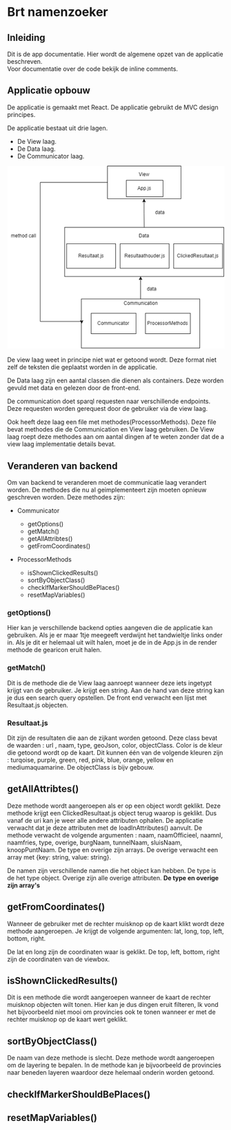 # Brt namenzoeker  
  
## Inleiding  
Dit is de app documentatie. Hier wordt de algemene opzet van de applicatie beschreven.  
Voor documentatie over de code bekijk de inline comments. 
  
## Applicatie opbouw  
De applicatie is gemaakt met React. De applicatie gebruikt de MVC design principes.  
  
De applicatie bestaat uit drie lagen.   
- De View laag.  
- De Data laag.  
- De Communicator laag.  
  
![img](./img/img1.png)  
  
De view laag weet in principe niet wat er getoond wordt. Deze format niet zelf de teksten die geplaatst worden in de applicatie.
  
De Data laag zijn een aantal classen die dienen als containers. Deze worden gevuld met data en gelezen door de front-end.  
  
De communication doet sparql requesten naar verschillende endpoints. Deze requesten worden gerequest door de gebruiker via 
de view laag. 

Ook heeft deze laag een file met methodes(ProcessorMethods).
Deze file bevat methodes die de Communication en View laag gebruiken. De View laag roept deze methodes aan om aantal dingen af te weten zonder dat de a view laag implementatie details bevat.

## Veranderen van backend  
Om van backend te veranderen moet de communicatie laag verandert worden. De methodes die nu al geimplementeert zijn moeten opnieuw
geschreven worden. Deze methodes zijn:  
- Communicator  
  - getOptions()  
  - getMatch()  
  - getAllAttribtes()  
  - getFromCoordinates()  
  
- ProcessorMethods  
  - isShownClickedResults()  
  - sortByObjectClass()  
  - checkIfMarkerShouldBePlaces()  
  - resetMapVariables()  
  
### getOptions()  
Hier kan je verschillende backend opties aangeven die de applicatie kan gebruiken. Als je er maar 1tje meegeeft verdwijnt het tandwieltje links onder in.
Als je dit er helemaal uit wilt halen, moet je de in de App.js in de render methode de gearicon eruit halen.
  
### getMatch()
Dit is de methode die de View laag aanroept wanneer deze iets ingetypt krijgt van de gebruiker. Je krijgt een string. Aan de hand van deze string kan je dus een search query opstellen.
De front end verwacht een lijst met Resultaat.js objecten.
  
### Resultaat.js
Dit zijn de resultaten die aan de zijkant worden getoond. Deze class bevat de waarden : url , naam, type, geoJson, color, objectClass.
Color is de kleur die getoond wordt op de kaart. Dit kunnen één van de volgende kleuren zijn : turqoise, purple, green, red, pink, blue, orange, yellow en mediumaquamarine. De objectClass is bijv gebouw. 
  
## getAllAttribtes()  
Deze methode wordt aangeroepen als er op een object wordt geklikt. Deze methode krijgt een ClickedResultaat.js object terug waarop is geklikt.
Dus vanaf de uri kan je weer alle andere attributen ophalen. De applicatie verwacht dat je deze attributen met de loadInAttributes() aanvult. De methode verwacht de volgende argumenten : 
naam, naamOfficieel, naamnl, naamfries, type, overige, burgNaam, tunnelNaam, sluisNaam, knoopPuntNaam.  De type en overige zijn arrays. De overige verwacht een array met {key: string, value: string}.
  
De namen zijn verschillende namen die het object kan hebben. De type is de het type object. Overige zijn alle overige attributen. **De type en overige zijn array's**

## getFromCoordinates()   
Wanneer de gebruiker met de rechter muisknop op de kaart klikt wordt deze methode aangeroepen. Je krijgt de volgende argumenten: lat, long, top, left, bottom, right.  
  
De lat en long zijn de coordinaten waar is geklikt. De top, left, bottom, right zijn de coordinaten van de viewbox.

## isShownClickedResults()  
Dit is een methode die wordt aangeroepen wanneer de kaart de rechter muisknop objecten wilt tonen. Hier kan je dus dingen eruit filteren, Ik vond het bijvoorbeeld niet mooi om provincies ook te tonen wanneer er met de rechter muisknop op de kaart wert geklikt.

## sortByObjectClass()  
De naam van deze methode is slecht. Deze methode wordt aangeroepen om de layering te bepalen. In de methode kan je bijvoorbeeld de provincies naar beneden layeren waardoor deze helemaal onderin worden getoond.

## checkIfMarkerShouldBePlaces()  

## resetMapVariables()

